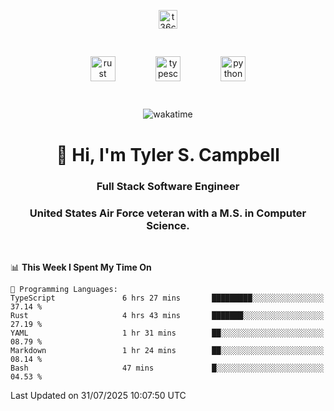 <p align="center">
<a href="https://www.linkedin.com/in/t36campbell" target="blank"><img align="center" src="https://ik.imagekit.io/t36campbell/Portfolio/linkedin.png.original_m8bbGgPh6.png" alt="t36campbell" height="30" width="30" /></a>
</p>
<p align="center">
    <img src="https://rustacean.net/assets/rustacean-orig-noshadow.svg" alt="rust" width="40" height="40" style="margin: 6%;" />
    <img src="https://cdn.worldvectorlogo.com/logos/typescript.svg" alt="typescript" width="40" height="40" style="margin: 6%;" />
    <img src="https://cdn.worldvectorlogo.com/logos/python-5.svg" alt="python" width="40" height="40" style="margin: 6%;" />
</p>
<div align="center">
  
  ![wakatime](https://wakatime.com/badge/user/738aac7f-8868-4bc3-a1df-4c36703ee4b6.svg)
  
</div>

<h1 align="center">👋 Hi, I'm Tyler S. Campbell</h1>
<h3 align="center">Full Stack Software Engineer</h3>
<h3 align="center">United States Air Force veteran with a M.S. in Computer Science.</h3>
<br>

<!--START_SECTION:waka-->
📊 **This Week I Spent My Time On** 

```text
💬 Programming Languages: 
TypeScript               6 hrs 27 mins       █████████░░░░░░░░░░░░░░░░   37.14 % 
Rust                     4 hrs 43 mins       ███████░░░░░░░░░░░░░░░░░░   27.19 % 
YAML                     1 hr 31 mins        ██░░░░░░░░░░░░░░░░░░░░░░░   08.79 % 
Markdown                 1 hr 24 mins        ██░░░░░░░░░░░░░░░░░░░░░░░   08.14 % 
Bash                     47 mins             █░░░░░░░░░░░░░░░░░░░░░░░░   04.53 % 
```


 Last Updated on 31/07/2025 10:07:50 UTC
<!--END_SECTION:waka-->
